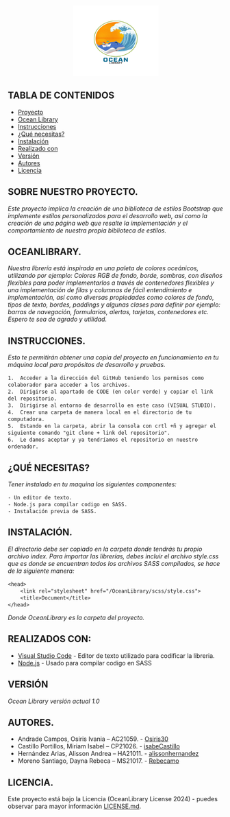 <p align="center">
  <a href="https://getbootstrap.com/">
    <img src="./img/logoOcean.png" alt="Logo" width="200" height="165">
  </a>
</p>

## TABLA DE CONTENIDOS

- [Proyecto](#sobre-nuestro-proyecto)
- [Ocean Library](#oceanlibrary)
- [Instrucciones](#instrucciones)
- [¿Qué necesitas?](#qué-necesitas)
- [Instalación](#instalación)
- [Realizado con](#realizados-con)
- [Versión](#version)
- [Autores](#autores)
- [Licencia](#licencia)

## SOBRE NUESTRO PROYECTO.

_Este proyecto implica la creación de una biblioteca de estilos Bootstrap que implemente estilos personalizados para el desarrollo web, así como la creación de una página web que resalte la implementación y el comportamiento de nuestra propia biblioteca de estilos._

## OCEANLIBRARY.

_Nuestra librería está inspirada en una paleta de colores oceánicos, utilizando por ejemplo: Colores RGB de fondo, borde, sombras, con diseños flexibles para poder implementarlos a través de contenedores flexibles y una implementación de filas y columnas de fácil entendimiento e implementación, así como diversas propiedades como colores de fondo, tipos de texto, bordes, paddings y algunas clases para definir por ejemplo: barras de navegación, formularios, alertas, tarjetas, contenedores etc. Espero te sea de agrado y utilidad._

## INSTRUCCIONES.

_Esto te permitirán obtener una copia del proyecto en funcionamiento en tu máquina local para propósitos de desarrollo y pruebas._

```
1.	Acceder a la dirección del GitHub teniendo los permisos como colaborador para acceder a los archivos.
2.	Dirigirse al apartado de CODE (en color verde) y copiar el link del repositorio.  
3.	Dirigirse al entorno de desarrollo en este caso (VISUAL STUDIO). 
4.	Crear una carpeta de manera local en el directorio de tu computadora. 
5.	Estando en la carpeta, abrir la consola con crtl +ñ y agregar el siguiente comando "git clone + link del repositorio". 
6.	Le damos aceptar y ya tendríamos el repositorio en nuestro ordenador.
```

## ¿QUÉ NECESITAS?

_Tener instalado en tu maquina los siguientes componentes:_

```
- Un editor de texto.
- Node.js para compilar codigo en SASS.
- Instalación previa de SASS.
```

## INSTALACIÓN.

_El directorio debe ser copiado en la carpeta donde tendrás tu propio archivo index.
Para importar las librerías, debes incluir el archivo style.css que es donde se encuentran todos los archivos SASS compilados, se hace de la siguiente manera:_

```
<head>
    <link rel="stylesheet" href="/OceanLibrary/scss/style.css">
    <title>Document</title>
</head>
```
_Donde OceanLibrary es la carpeta del proyecto._

## REALIZADOS CON:

* [Visual Studio Code](https://code.visualstudio.com/) - Editor de texto utilizado para codificar la libreria.
* [Node.js](https://nodejs.org/en) - Usado para compilar codigo en SASS

## VERSIÓN

_Ocean Library versión actual 1.0_

## AUTORES.

* Andrade Campos, Osiris Ivania – AC21059. - [Osiris30](https://github.com/Osiris30)
* Castillo Portillos, Miriam Isabel – CP21026. - [isabeCastillo](https://github.com/isabeCastillo)
* Hernández Arias, Alisson Andrea – HA21011. - [alissonhernandez](https://github.com/alissonhernandez)
* Moreno Santiago, Dayna Rebeca – MS21017. - [Rebecamo](https://github.com/Rebecamo)

## LICENCIA.

Este proyecto está bajo la Licencia (OceanLibrary License 2024) - puedes observar para mayor información [LICENSE.md](LICENSE.md).
